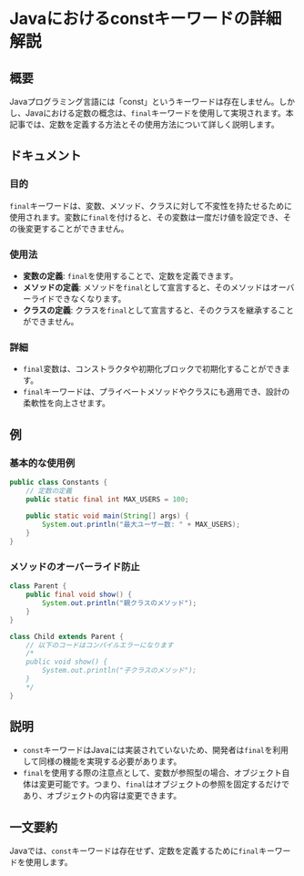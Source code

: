 <!--
Meta Description: # Javaにおけるconstキーワードの詳細解説 ## 概要 Javaプログラミング言語には「const」というキーワードは存在しません。しかし、Javaにおける定数の概念は、`final`キーワードを使用して実現されます。本記事では、定数を定義する方法とその使用方法について詳しく説明します。 #...
Meta Keywords: final, public, const, class, void
-->

# Javaにおけるconstキーワードの詳細解説

## 概要
Javaプログラミング言語には「const」というキーワードは存在しません。しかし、Javaにおける定数の概念は、`final`キーワードを使用して実現されます。本記事では、定数を定義する方法とその使用方法について詳しく説明します。

## ドキュメント
### 目的
`final`キーワードは、変数、メソッド、クラスに対して不変性を持たせるために使用されます。変数に`final`を付けると、その変数は一度だけ値を設定でき、その後変更することができません。

### 使用法
- **変数の定義**: `final`を使用することで、定数を定義できます。
- **メソッドの定義**: メソッドを`final`として宣言すると、そのメソッドはオーバーライドできなくなります。
- **クラスの定義**: クラスを`final`として宣言すると、そのクラスを継承することができません。

### 詳細
- `final`変数は、コンストラクタや初期化ブロックで初期化することができます。
- `final`キーワードは、プライベートメソッドやクラスにも適用でき、設計の柔軟性を向上させます。

## 例
### 基本的な使用例
```java
public class Constants {
    // 定数の定義
    public static final int MAX_USERS = 100;
    
    public static void main(String[] args) {
        System.out.println("最大ユーザー数: " + MAX_USERS);
    }
}
```

### メソッドのオーバーライド防止
```java
class Parent {
    public final void show() {
        System.out.println("親クラスのメソッド");
    }
}

class Child extends Parent {
    // 以下のコードはコンパイルエラーになります
    /*
    public void show() {
        System.out.println("子クラスのメソッド");
    }
    */
}
```

## 説明
- `const`キーワードはJavaには実装されていないため、開発者は`final`を利用して同様の機能を実現する必要があります。
- `final`を使用する際の注意点として、変数が参照型の場合、オブジェクト自体は変更可能です。つまり、`final`はオブジェクトの参照を固定するだけであり、オブジェクトの内容は変更できます。

## 一文要約
Javaでは、`const`キーワードは存在せず、定数を定義するために`final`キーワードを使用します。